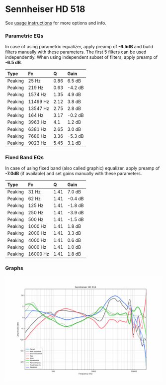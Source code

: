 # Sennheiser HD 518
See [usage instructions](https://github.com/jaakkopasanen/AutoEq#usage) for more options and info.

### Parametric EQs
In case of using parametric equalizer, apply preamp of **-6.5dB** and build filters manually
with these parameters. The first 5 filters can be used independently.
When using independent subset of filters, apply preamp of **-6.5 dB**.

| Type    | Fc       |    Q | Gain    |
|:--------|:---------|:-----|:--------|
| Peaking | 25 Hz    | 0.86 | 6.5 dB  |
| Peaking | 219 Hz   | 0.63 | -4.2 dB |
| Peaking | 1574 Hz  | 1.35 | 4.9 dB  |
| Peaking | 11499 Hz | 2.12 | 3.8 dB  |
| Peaking | 13547 Hz | 2.75 | 2.8 dB  |
| Peaking | 164 Hz   | 3.17 | -0.2 dB |
| Peaking | 3963 Hz  | 4.1  | 1.2 dB  |
| Peaking | 6381 Hz  | 2.65 | 3.0 dB  |
| Peaking | 7680 Hz  | 3.36 | -5.3 dB |
| Peaking | 9023 Hz  | 5.45 | 3.1 dB  |

### Fixed Band EQs
In case of using fixed band (also called graphic) equalizer, apply preamp of **-7.0dB**
(if available) and set gains manually with these parameters.

| Type    | Fc       |    Q | Gain    |
|:--------|:---------|:-----|:--------|
| Peaking | 31 Hz    | 1.41 | 7.0 dB  |
| Peaking | 62 Hz    | 1.41 | -0.4 dB |
| Peaking | 125 Hz   | 1.41 | -1.8 dB |
| Peaking | 250 Hz   | 1.41 | -3.9 dB |
| Peaking | 500 Hz   | 1.41 | -1.5 dB |
| Peaking | 1000 Hz  | 1.41 | 1.8 dB  |
| Peaking | 2000 Hz  | 1.41 | 3.3 dB  |
| Peaking | 4000 Hz  | 1.41 | 0.6 dB  |
| Peaking | 8000 Hz  | 1.41 | 1.0 dB  |
| Peaking | 16000 Hz | 1.41 | 1.8 dB  |

### Graphs
![](./Sennheiser%20HD%20518.png)